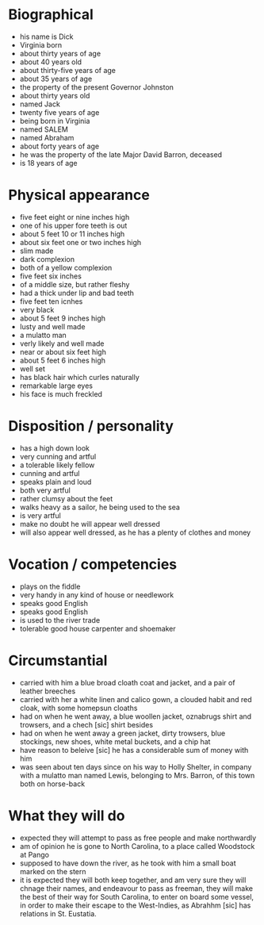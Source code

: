 
# Biographical

- his name is Dick
- Virginia born
- about thirty years of age
- about 40 years old
- about thirty-five years of age
- about 35 years of age
- the property of the present Governor Johnston
- about thirty years old
- named Jack
- twenty five years of age
- being born in Virginia
- named SALEM
- named Abraham
- about forty years of age
- he was the property of the late Major David Barron, deceased
- is 18 years of age

# Physical appearance

- five feet eight or nine inches high
- one of his upper fore teeth is out
- about 5 feet 10 or 11 inches high
- about six feet one or two inches high
- slim made
- dark complexion
- both of a yellow complexion
- five feet six inches
- of a middle size, but rather fleshy
- had a thick under lip and bad teeth
- five feet ten icnhes
- very black
- about 5 feet 9 inches high
- lusty and well made
- a mulatto man
- verly likely and well made
- near or about six feet high
- about 5 feet 6 inches high
- well set
- has black hair which curles naturally
- remarkable large eyes
- his face is much freckled

# Disposition / personality

- has a high down look
- very cunning and artful
- a tolerable likely fellow
- cunning and artful
- speaks plain and loud
- both very artful
- rather clumsy about the feet
- walks heavy as a sailor, he being used to the sea
- is very artful
- make no doubt he will appear well dressed
- will also appear well dressed, as he has a plenty of clothes and money

# Vocation / competencies

- plays on the fiddle
- very handy in any kind of house or needlework
- speaks good English
- speaks good English
- is used to the river trade
- tolerable good house carpenter and shoemaker

# Circumstantial

- carried with him a blue broad cloath coat and jacket, and a pair of leather breeches
- carried with her a white linen and calico gown, a clouded habit and red cloak, with some homepsun cloaths
- had on when he went away, a blue woollen jacket, oznabrugs shirt and trowsers, and a chech [sic] shirt besides
- had on when he went away a green jacket, dirty trowsers, blue stockings, new shoes, white metal buckets, and a chip hat
- have reason to beleive [sic] he has a considerable sum of money with him
- was seen about ten days since on his way to Holly Shelter, in company with a mulatto man named Lewis, belonging to Mrs. Barron, of this town both on horse-back

# What they will do

- expected they will attempt to pass as free people and make northwardly
- am of opinion he is gone to North Carolina, to a place called Woodstock at Pango
- supposed to have down the river, as he took with him a small boat marked on the stern
- it is expected they will both keep together, and am very sure they will chnage their names, and endeavour to pass as freeman, they will make the best of their way for South Carolina, to enter on board some vessel, in order to make their escape to the West-Indies, as Abrahhm [sic] has relations in St. Eustatia.
